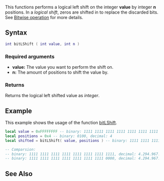 This functions performs a logical left shift on the integer **value** by integer **n** positions. In a *logical shift*, zeros are shifted in to replace the discarded bits. See [Bitwise operation](https://en.wikipedia.org/wiki/Bitwise_operation#Logical_shift) for more details.

Syntax
------

``` lua
int bitLShift ( int value, int n )
```

### Required arguments

-   **value:** The value you want to perform the shift on.
-   **n:** The amount of positions to shift the value by.

### Returns

Returns the logical left shifted value as *integer*.

Example
-------

This example shows the usage of the function [bitLShift](/docs/bitlshift.md "wikilink").

``` lua
local value = 0xFFFFFFFF -- binary: 1111 1111 1111 1111 1111 1111 1111 1111, decimal: 4.294.967.295
local positions = 0x4 -- binary: 0100, decimal: 4
local shifted = bitLShift( value, positions ) -- binary: 1111 1111 1111 1111 1111 1111 1111 0000, decimal: 4.294.967.280

-- Comparsion:
-- binary: 1111 1111 1111 1111 1111 1111 1111 1111, decimal: 4.294.967.295
-- binary: 1111 1111 1111 1111 1111 1111 1111 0000, decimal: 4.294.967.280
```

See Also
--------
